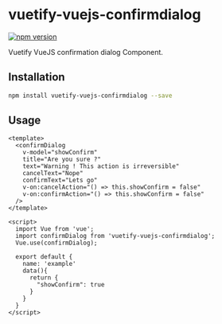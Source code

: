 # vuetify-vuejs-confirmdialog

[![npm version](https://badge.fury.io/js/vuetify-vuejs-confirmdialog.svg)](https://www.npmjs.com/package/vuetify-vuejs-confirmdialog)

Vuetify VueJS confirmation dialog Component.

## Installation

```sh
npm install vuetify-vuejs-confirmdialog --save
```

## Usage

```vue
<template>
  <confirmDialog
    v-model="showConfirm"
    title="Are you sure ?"
    text="Warning ! This action is irreversible"
    cancelText="Nope"
    confirmText="Lets go"
    v-on:cancelAction="() => this.showConfirm = false"
    v-on:confirmAction="() => this.showConfirm = false"
  />
</template>

<script>
  import Vue from 'vue';
  import confirmDialog from 'vuetify-vuejs-confirmdialog';
  Vue.use(confirmDialog);

  export default {
    name: 'example'
    data(){
      return {
        "showConfirm": true
      }
    }
  }
</script>
```
